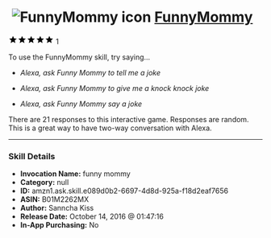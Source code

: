 # &nbsp;<img src="skill_icon" alt="FunnyMommy icon" width="36"> [FunnyMommy](http://alexa.amazon.com/#skills/amzn1.ask.skill.e089d0b2-6697-4d8d-925a-f18d2eaf7656)
![5 stars](../../images/ic_star_black_18dp_1x.png)![5 stars](../../images/ic_star_black_18dp_1x.png)![5 stars](../../images/ic_star_black_18dp_1x.png)![5 stars](../../images/ic_star_black_18dp_1x.png)![5 stars](../../images/ic_star_black_18dp_1x.png) 1

To use the FunnyMommy skill, try saying...

* *Alexa, ask Funny Mommy to tell me a joke*

* *Alexa, ask Funny Mommy to give me a knock knock joke*

* *Alexa, ask Funny Mommy say a joke*

There are 21 responses to this interactive game.  Responses are random. This is a great way to have two-way conversation with Alexa.

***

### Skill Details

* **Invocation Name:** funny mommy
* **Category:** null
* **ID:** amzn1.ask.skill.e089d0b2-6697-4d8d-925a-f18d2eaf7656
* **ASIN:** B01M2262MX
* **Author:** Sanncha Kiss
* **Release Date:** October 14, 2016 @ 01:47:16
* **In-App Purchasing:** No
